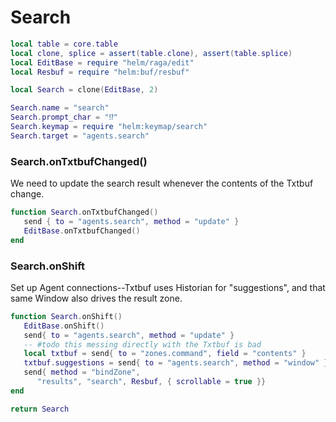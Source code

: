 # Search


```lua
local table = core.table
local clone, splice = assert(table.clone), assert(table.splice)
local EditBase = require "helm/raga/edit"
local Resbuf = require "helm:buf/resbuf"

local Search = clone(EditBase, 2)

Search.name = "search"
Search.prompt_char = "⁉️"
Search.keymap = require "helm:keymap/search"
Search.target = "agents.search"
```


### Search\.onTxtbufChanged\(\)

We need to update the search result whenever the contents of the Txtbuf change\.

```lua
function Search.onTxtbufChanged()
   send { to = "agents.search", method = "update" }
   EditBase.onTxtbufChanged()
end
```


### Search\.onShift

Set up Agent connections\-\-Txtbuf uses Historian for "suggestions", and that
same Window also drives the result zone\.

```lua
function Search.onShift()
   EditBase.onShift()
   send{ to = "agents.search", method = "update" }
   -- #todo this messing directly with the Txtbuf is bad
   local txtbuf = send{ to = "zones.command", field = "contents" }
   txtbuf.suggestions = send{ to = "agents.search", method = "window" }
   send{ method = "bindZone",
      "results", "search", Resbuf, { scrollable = true }}
end
```

```lua
return Search
```

